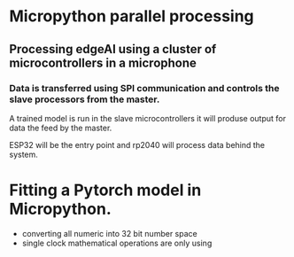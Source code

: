 # Micropython parallel processing

## Processing edgeAI using a cluster of microcontrollers in a microphone


### Data is transferred using SPI communication and controls the slave processors from the master.
A trained model is run in the slave microcontrollers it will produse output for data the feed by the master.


ESP32 will be the entry point and rp2040 will process data behind the system.

# Fitting a Pytorch model in Micropython.
* converting all numeric into 32 bit number space
* single clock mathematical operations are only using
